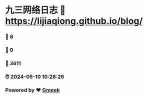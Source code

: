 # 九三网络日志 :link: https://lijiaqiong.github.io/blog/ 
### :page_facing_up: [6](https://lijiaqiong.github.io/blog//tag.html) 
### :speech_balloon: 0 
### :hibiscus: 3611 
### :alarm_clock: 2024-05-10 10:26:26 
### Powered by :heart: [Gmeek](https://github.com/Meekdai/Gmeek)
